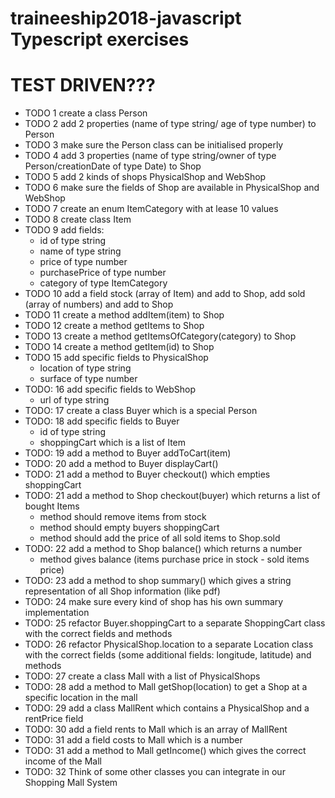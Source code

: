 # traineeship2018-javascript Typescript exercises
# TEST DRIVEN???

* TODO 1 create a class Person
* TODO 2 add 2 properties (name of type string/ age of type number) to Person
* TODO 3 make sure the Person class can be initialised properly
* TODO 4 add 3 properties (name of type string/owner of type Person/creationDate of type Date) to Shop
* TODO 5 add 2 kinds of shops PhysicalShop and WebShop
* TODO 6 make sure the fields of Shop are available in PhysicalShop and WebShop
* TODO 7 create an enum ItemCategory with at lease 10 values
* TODO 8 create class Item
* TODO 9 add fields:
    * id of type string
    * name of type string
    * price of type number
    * purchasePrice of type number
    * category of type ItemCategory
* TODO 10 add a field stock (array of Item) and add to Shop, add sold (array of numbers) and add to Shop
* TODO 11 create a method addItem(item) to Shop
* TODO 12 create a method getItems to Shop
* TODO 13 create a method getItemsOfCategory(category) to Shop
* TODO 14 create a method getItem(id) to Shop
* TODO 15 add specific fields to PhysicalShop
    * location of type string
    * surface of type number
* TODO: 16 add specific fields to WebShop
    * url of type string
* TODO: 17 create a class Buyer which is a special Person
* TODO: 18 add specific fields to Buyer
    * id of type string
    * shoppingCart which is a list of Item
* TODO: 19 add a method to Buyer addToCart(item)
* TODO: 20 add a method to Buyer displayCart()
* TODO: 21 add a method to Buyer checkout() which empties shoppingCart
* TODO: 21 add a method to Shop checkout(buyer) which returns a list of bought Items
    * method should remove items from stock
    * method should empty buyers shoppingCart
    * method should add the price of all sold items to Shop.sold
* TODO: 22 add a method to Shop balance() which returns a number
    * method gives balance (items purchase price in stock - sold items price)
* TODO: 23 add a method to shop summary() which gives a string representation of all Shop information (like pdf)
* TODO: 24 make sure every kind of shop has his own summary implementation
* TODO: 25 refactor Buyer.shoppingCart to a separate ShoppingCart class with the correct fields and methods
* TODO: 26 refactor PhysicalShop.location to a separate Location class with the correct fields (some additional fields: longitude, latitude) and methods
* TODO: 27 create a class Mall with a list of PhysicalShops
* TODO: 28 add a method to Mall getShop(location) to get a Shop at a specific location in the mall
* TODO: 29 add a class MallRent which contains a PhysicalShop and a rentPrice field
* TODO: 30 add a field rents to Mall which is an array of MallRent
* TODO: 31 add a field costs to Mall which is a number
* TODO: 31 add a method to Mall getIncome() which gives the correct income of the Mall
* TODO: 32 Think of some other classes you can integrate in our Shopping Mall System
